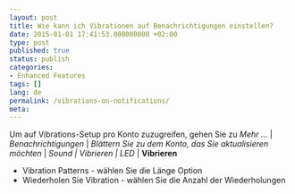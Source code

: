 ```yaml
---
layout: post
title: Wie kann ich Vibrationen auf Benachrichtigungen einstellen?
date: 2015-01-01 17:41:53.000000000 +02:00
type: post
published: true
status: publish
categories:
- Enhanced Features
tags: []
lang: de
permalink: /vibrations-on-notifications/
meta:
---
```


Um auf Vibrations-Setup pro Konto zuzugreifen, gehen Sie zu *Mehr ...* \| *Benachrichtigungen* \| *Blättern Sie zu dem Konto, das Sie aktualisieren möchten* \| *Sound \| Vibrieren \| LED* \| **Vibrieren**

* Vibration Patterns - wählen Sie die Länge Option
* Wiederholen Sie Vibration - wählen Sie die Anzahl der Wiederholungen
